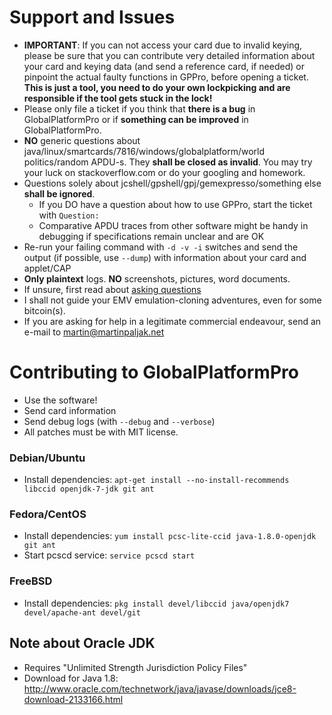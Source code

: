 # Support and Issues
  * **IMPORTANT**: If you can not access your card due to invalid keying, please be sure that you can contribute very detailed information about your card and keying data (and send a reference card, if needed) or pinpoint the actual faulty functions in GPPro, before opening a ticket. **This is just a tool, you need to do your own lockpicking and are responsible if the tool gets stuck in the lock!**
  * Please only file a ticket if you think that **there is a bug** in GlobalPlatformPro or if **something can be improved** in GlobalPlatformPro.
  * **NO** generic questions about java/linux/smartcards/7816/windows/globalplatform/world politics/random APDU-s. They **shall be closed as invalid**. You may try your luck on stackoverflow.com or do your googling and homework.
  * Questions solely about jcshell/gpshell/gpj/gemexpresso/something else **shall be ignored**.
     * If you DO have a question about how to use GPPro, start the ticket with `Question: `
     * Comparative APDU traces from other software might be handy in debugging if specifications remain unclear and are OK
  * Re-run your failing command with `-d -v -i` switches and send the output (if possible, use `--dump`) with information about your card and applet/CAP
  * **Only plaintext** logs. **NO** screenshots, pictures, word documents.
  * If unsure, first read about [asking questions](http://www.catb.org/esr/faqs/smart-questions.html)
  * I shall not guide your EMV emulation-cloning adventures, even for some bitcoin(s).
  * If you are asking for help in a legitimate commercial endeavour, send an e-mail to martin@martinpaljak.net

# Contributing to GlobalPlatformPro
 * Use the software!
 * Send card information
 * Send debug logs (with `--debug` and `--verbose`)
 * All patches must be with MIT license.

### Debian/Ubuntu
 * Install dependencies: `apt-get install --no-install-recommends libccid openjdk-7-jdk git ant`

### Fedora/CentOS
 * Install dependencies: `yum install pcsc-lite-ccid java-1.8.0-openjdk git ant`
 * Start pcscd service: `service pcscd start`

### FreeBSD
 * Install dependencies: `pkg install devel/libccid java/openjdk7 devel/apache-ant devel/git`

## Note about Oracle JDK
 * Requires "Unlimited Strength Jurisdiction Policy Files"
 * Download for Java 1.8: http://www.oracle.com/technetwork/java/javase/downloads/jce8-download-2133166.html
